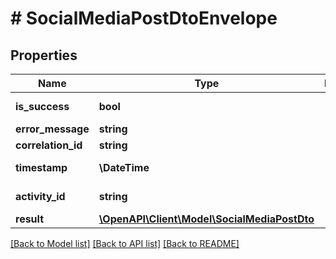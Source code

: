 # # SocialMediaPostDtoEnvelope

## Properties

Name | Type | Description | Notes
------------ | ------------- | ------------- | -------------
**is_success** | **bool** |  | [optional] [readonly]
**error_message** | **string** |  | [optional]
**correlation_id** | **string** |  | [optional]
**timestamp** | **\DateTime** |  | [optional] [readonly]
**activity_id** | **string** |  | [optional] [readonly]
**result** | [**\OpenAPI\Client\Model\SocialMediaPostDto**](SocialMediaPostDto.md) |  | [optional]

[[Back to Model list]](../../README.md#models) [[Back to API list]](../../README.md#endpoints) [[Back to README]](../../README.md)
